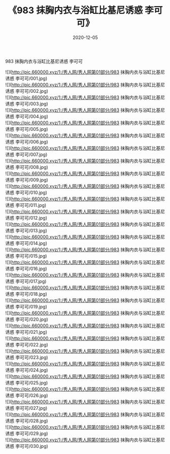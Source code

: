 ﻿---
layout: post
title:  《983 抹胸内衣与浴缸比基尼诱惑 李可可》
date:   2020-12-05
img: http://pic.660000.xyz/1:/秀人网/秀人网第01部分/983 抹胸内衣与浴缸比基尼诱惑 李可可/000.jpg
categories: [美女, 清纯, 唯美]
---

983 抹胸内衣与浴缸比基尼诱惑 李可可

  ![](http://pic.660000.xyz/1:/秀人网/秀人网第01部分/983 抹胸内衣与浴缸比基尼诱惑 李可可/001.jpg) <br> ![](http://pic.660000.xyz/1:/秀人网/秀人网第01部分/983 抹胸内衣与浴缸比基尼诱惑 李可可/002.jpg) <br> ![](http://pic.660000.xyz/1:/秀人网/秀人网第01部分/983 抹胸内衣与浴缸比基尼诱惑 李可可/003.jpg) <br> ![](http://pic.660000.xyz/1:/秀人网/秀人网第01部分/983 抹胸内衣与浴缸比基尼诱惑 李可可/004.jpg) <br> ![](http://pic.660000.xyz/1:/秀人网/秀人网第01部分/983 抹胸内衣与浴缸比基尼诱惑 李可可/005.jpg) <br> ![](http://pic.660000.xyz/1:/秀人网/秀人网第01部分/983 抹胸内衣与浴缸比基尼诱惑 李可可/006.jpg) <br> ![](http://pic.660000.xyz/1:/秀人网/秀人网第01部分/983 抹胸内衣与浴缸比基尼诱惑 李可可/007.jpg) <br> ![](http://pic.660000.xyz/1:/秀人网/秀人网第01部分/983 抹胸内衣与浴缸比基尼诱惑 李可可/008.jpg) <br> ![](http://pic.660000.xyz/1:/秀人网/秀人网第01部分/983 抹胸内衣与浴缸比基尼诱惑 李可可/009.jpg) <br> ![](http://pic.660000.xyz/1:/秀人网/秀人网第01部分/983 抹胸内衣与浴缸比基尼诱惑 李可可/010.jpg) <br> ![](http://pic.660000.xyz/1:/秀人网/秀人网第01部分/983 抹胸内衣与浴缸比基尼诱惑 李可可/011.jpg) <br> ![](http://pic.660000.xyz/1:/秀人网/秀人网第01部分/983 抹胸内衣与浴缸比基尼诱惑 李可可/012.jpg) <br> ![](http://pic.660000.xyz/1:/秀人网/秀人网第01部分/983 抹胸内衣与浴缸比基尼诱惑 李可可/013.jpg) <br> ![](http://pic.660000.xyz/1:/秀人网/秀人网第01部分/983 抹胸内衣与浴缸比基尼诱惑 李可可/014.jpg) <br> ![](http://pic.660000.xyz/1:/秀人网/秀人网第01部分/983 抹胸内衣与浴缸比基尼诱惑 李可可/015.jpg) <br> ![](http://pic.660000.xyz/1:/秀人网/秀人网第01部分/983 抹胸内衣与浴缸比基尼诱惑 李可可/016.jpg) <br> ![](http://pic.660000.xyz/1:/秀人网/秀人网第01部分/983 抹胸内衣与浴缸比基尼诱惑 李可可/017.jpg) <br> ![](http://pic.660000.xyz/1:/秀人网/秀人网第01部分/983 抹胸内衣与浴缸比基尼诱惑 李可可/018.jpg) <br> ![](http://pic.660000.xyz/1:/秀人网/秀人网第01部分/983 抹胸内衣与浴缸比基尼诱惑 李可可/019.jpg) <br> ![](http://pic.660000.xyz/1:/秀人网/秀人网第01部分/983 抹胸内衣与浴缸比基尼诱惑 李可可/020.jpg) <br> ![](http://pic.660000.xyz/1:/秀人网/秀人网第01部分/983 抹胸内衣与浴缸比基尼诱惑 李可可/021.jpg) <br> ![](http://pic.660000.xyz/1:/秀人网/秀人网第01部分/983 抹胸内衣与浴缸比基尼诱惑 李可可/022.jpg) <br> ![](http://pic.660000.xyz/1:/秀人网/秀人网第01部分/983 抹胸内衣与浴缸比基尼诱惑 李可可/023.jpg) <br> ![](http://pic.660000.xyz/1:/秀人网/秀人网第01部分/983 抹胸内衣与浴缸比基尼诱惑 李可可/024.jpg) <br> ![](http://pic.660000.xyz/1:/秀人网/秀人网第01部分/983 抹胸内衣与浴缸比基尼诱惑 李可可/025.jpg) <br> ![](http://pic.660000.xyz/1:/秀人网/秀人网第01部分/983 抹胸内衣与浴缸比基尼诱惑 李可可/026.jpg) <br> ![](http://pic.660000.xyz/1:/秀人网/秀人网第01部分/983 抹胸内衣与浴缸比基尼诱惑 李可可/027.jpg) <br> ![](http://pic.660000.xyz/1:/秀人网/秀人网第01部分/983 抹胸内衣与浴缸比基尼诱惑 李可可/028.jpg) <br> ![](http://pic.660000.xyz/1:/秀人网/秀人网第01部分/983 抹胸内衣与浴缸比基尼诱惑 李可可/029.jpg) <br> ![](http://pic.660000.xyz/1:/秀人网/秀人网第01部分/983 抹胸内衣与浴缸比基尼诱惑 李可可/030.jpg) <br>